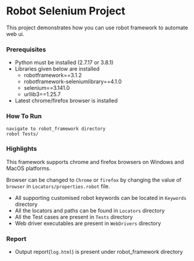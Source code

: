 # Robot Selenium Project
This project demonstrates how you can use robot framework to automate web ui.

### Prerequisites
* Python must be installed (2.7.17 or 3.8.1)
* Libraries given below are installed
  * robotframework==3.1.2
  * robotframework-seleniumlibrary==4.1.0
  * selenium==3.141.0
  * urllib3==1.25.7
* Latest chrome/firefox browser is installed

### How To Run
```
navigate to robot_framework directory
robot Tests/
```

### Highlights
This framework supports chrome and firefox browsers on Windows and MacOS platforms.

Browser can be changed to `Chrome` or `firefox` by changing the value of `browser` in `Locators/properties.robot` file.
* All supporting customised robot keywords can be located in `Keywords` directory
* All the locators and paths can be found in `Locators` directory
* All the Test cases are present in `Tests` directory
* Web driver executables are present in `WebDrivers` directory

### Report
* Output report(`log.html`) is present under robot_framework directory
